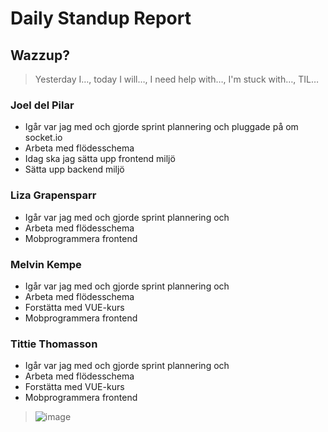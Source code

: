 # Daily Standup Report

## Wazzup?
> Yesterday I…, today I will…, I need help with…, I'm stuck with…, TIL…

### Joel del Pilar
- Igår var jag med och gjorde sprint plannering och pluggade på om socket.io
- Arbeta med flödesschema
- Idag ska jag sätta upp frontend miljö
- Sätta upp backend miljö

### Liza Grapensparr
- Igår var jag med och gjorde sprint plannering och
- Arbeta med flödesschema
- Mobprogrammera frontend 

### Melvin Kempe
- Igår var jag med och gjorde sprint plannering och
- Arbeta med flödesschema
- Forstätta med VUE-kurs
- Mobprogrammera frontend 

### Tittie Thomasson
- Igår var jag med och gjorde sprint plannering och
- Arbeta med flödesschema
- Forstätta med VUE-kurs
- Mobprogrammera frontend


> ![image](https://user-images.githubusercontent.com/71075458/236216615-bb8355ca-e712-44db-ba4d-2cddc13d5c16.png)

